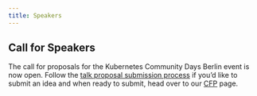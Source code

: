 ```yaml
---
title: Speakers
---
```


## Call for Speakers

The call for proposals for the Kubernetes Community Days Berlin event is now open.
Follow the [talk proposal submission process](cfp) if you’d like to submit an idea and when ready to submit, head over to our [CFP](https://sessionize.com/kubernetes-community-days-berlin-2020/) page.
